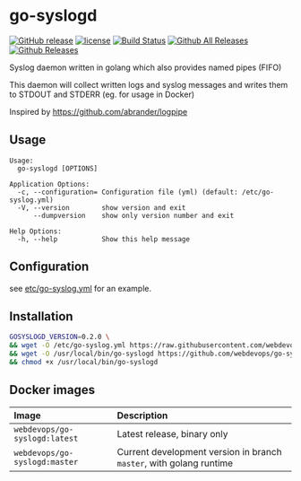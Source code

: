 # go-syslogd

[![GitHub release](https://img.shields.io/github/release/webdevops/go-syslogd.svg)](https://github.com/webdevops/go-syslogd/releases)
[![license](https://img.shields.io/github/license/webdevops/go-syslogd.svg)](https://github.com/webdevops/go-syslogd/blob/master/LICENSE)
[![Build Status](https://travis-ci.org/webdevops/go-syslogd.svg?branch=master)](https://travis-ci.org/webdevops/go-syslogd)
[![Github All Releases](https://img.shields.io/github/downloads/webdevops/go-syslogd/total.svg)]()
[![Github Releases](https://img.shields.io/github/downloads/webdevops/go-syslogd/latest/total.svg)]()

Syslog daemon written in golang which also provides named pipes (FIFO)

This daemon will collect written logs and syslog messages and writes them to STDOUT and STDERR (eg. for usage in Docker)

Inspired by https://github.com/abrander/logpipe

## Usage

```
Usage:
  go-syslogd [OPTIONS]

Application Options:
  -c, --configuration= Configuration file (yml) (default: /etc/go-syslog.yml)
  -V, --version        show version and exit
      --dumpversion    show only version number and exit

Help Options:
  -h, --help           Show this help message

```

## Configuration

see [etc/go-syslog.yml](etc/go-syslog.yml) for an example.


## Installation

```bash
GOSYSLOGD_VERSION=0.2.0 \
&& wget -O /etc/go-syslog.yml https://raw.githubusercontent.com/webdevops/go-syslogd/master/etc/go-syslog.yml \
&& wget -O /usr/local/bin/go-syslogd https://github.com/webdevops/go-syslogd/releases/download/GOSYSLOGD_VERSION/go-syslogd-64-linux \
&& chmod +x /usr/local/bin/go-syslogd
```

## Docker images

| Image                         | Description                                                         |
|:------------------------------|:--------------------------------------------------------------------|
| `webdevops/go-syslogd:latest` | Latest release, binary only                                         |
| `webdevops/go-syslogd:master` | Current development version in branch `master`, with golang runtime |
